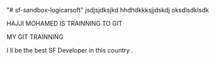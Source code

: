 "# sf-sandbox-logicarsoft" 
jsdjsjdksjkd
hhdhdkkksjjdskdj
oksdlsdklsdk



HAJJI MOHAMED IS TRAINNING TO GIT

MY GIT TRAINNING 

I ll be the best SF Developer in this country .


